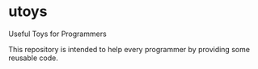 # utoys
Useful Toys for Programmers

This repository is intended to help every programmer by providing some reusable code.
